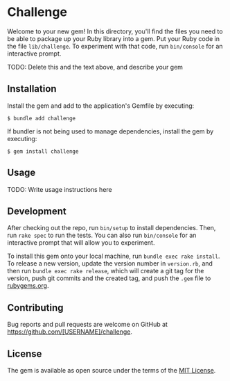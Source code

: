 # Challenge

Welcome to your new gem! In this directory, you'll find the files you need to be able to package up your Ruby library into a gem. Put your Ruby code in the file `lib/challenge`. To experiment with that code, run `bin/console` for an interactive prompt.

TODO: Delete this and the text above, and describe your gem

## Installation

Install the gem and add to the application's Gemfile by executing:

    $ bundle add challenge

If bundler is not being used to manage dependencies, install the gem by executing:

    $ gem install challenge

## Usage

TODO: Write usage instructions here

## Development

After checking out the repo, run `bin/setup` to install dependencies. Then, run `rake spec` to run the tests. You can also run `bin/console` for an interactive prompt that will allow you to experiment.

To install this gem onto your local machine, run `bundle exec rake install`. To release a new version, update the version number in `version.rb`, and then run `bundle exec rake release`, which will create a git tag for the version, push git commits and the created tag, and push the `.gem` file to [rubygems.org](https://rubygems.org).

## Contributing

Bug reports and pull requests are welcome on GitHub at https://github.com/[USERNAME]/challenge.

## License

The gem is available as open source under the terms of the [MIT License](https://opensource.org/licenses/MIT).
